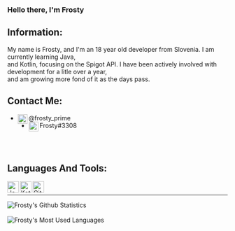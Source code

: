 ### Hello there, I'm Frosty

## Information:
My name is Frosty, and I'm an 18 year old developer from Slovenia. I am currently learning Java, <br /> 
and Kotlin, focusing on the Spigot API. I have been actively involved with development for a litle over a year,<br/>
and am growing more fond of it as the days pass. <br />

## Contact Me:
- [<img align="left" alt="Frosty | Twitter" width="22px" src="https://cdn.jsdelivr.net/npm/simple-icons@v3/icons/twitter.svg" />][twitter] @frosty_prime<br />
- <img align="left" alt="Frosty | Discord" width="22px" src="https://imgur.com/IdQ1hNM.png" /> Frosty#3308

<br />
<br />

## Languages And Tools:

<img align="left" alt="Java" width="26px" src="https://imgur.com/3485KX5.png"/>
<img align="left" alt="Kotlin" width="26px" src="https://imgur.com/mUabFeD.png" />
<img align="left" alt="GitHub" width="26px" src="https://imgur.com/9zAOcVa.png" />

<br />

---

<img align="left" alt="Frosty's Github Statistics" src="https://github-readme-stats.vercel.app/api?username=Frcsty&show_icons=true&hide_border=true&theme=dark&icon_color=00f6ff&count_private=true&count_all_commits=true" />

<br />
<br />

<img align="left" alt="Frosty's Most Used Languages" src="https://github-readme-stats.vercel.app/api/top-langs/?username=Frcsty&theme=dark&hide_border=true" />

[twitter]: https://twitter.com/prime_frosty
[discord]: Frosty#3308